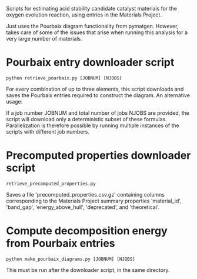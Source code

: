 Scripts for estimating acid stability candidate catalyst materials for the oxygen evolution reaction, using entries in the Materials Project.

Just uses the Pourbaix diagram functionality from pymatgen. However, takes care of some of the issues that arise when running this analysis for a very large number of materials.

# Pourbaix entry downloader script

    python retrieve_pourbaix.py [JOBNUM] [NJOBS]

For every combination of up to three elements, this script downloads and saves the Pourbaix entries required to construct the diagram. An alternative usage:

If a job number JOBNUM and total number of jobs NJOBS are provided, the script will download only a deterministic subset of these formulas. Parallelization is therefore possible by running multiple instances of the scripts with different job numbers.

# Precomputed properties downloader script

    retrieve_precomputed_properties.py

Saves a file 'precomputed\_properties.csv.gz' containing columns corresponding to the Materials Project summary properties 'material\_id', 'band\_gap', 'energy\_above\_hull', 'deprecated', and 'theoretical'.

# Compute decomposition energy from Pourbaix entries

    python make_pourbaix_diagrams.py [JOBNUM] [NJOBS]

This must be run after the downloader script, in the same directory.
